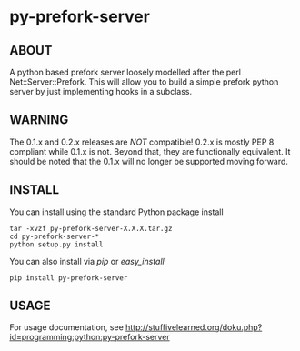 # py-prefork-server #

## ABOUT ##
A python based prefork server loosely modelled after the perl 
Net::Server::Prefork.  This will allow you to build a simple prefork
python server by just implementing hooks in a subclass.

## WARNING ##
The 0.1.x and 0.2.x releases are *NOT* compatible!  0.2.x is mostly PEP 8
compliant while 0.1.x is not.  Beyond that, they are functionally equivalent.
It should be noted that the 0.1.x will no longer be supported moving forward.

## INSTALL ##

You can install using the standard Python package install

    tar -xvzf py-prefork-server-X.X.X.tar.gz
    cd py-prefork-server-*
    python setup.py install

You can also install via *pip* or *easy_install*

    pip install py-prefork-server

## USAGE ##

For usage documentation, see http://stuffivelearned.org/doku.php?id=programming:python:py-prefork-server

